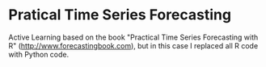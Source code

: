 # Pratical Time Series Forecasting
Active Learning based on the book "Practical Time Series Forecasting with R" (http://www.forecastingbook.com), but in this case I replaced all R code with Python code.
